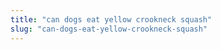 ```yaml
---
title: "can dogs eat yellow crookneck squash"
slug: "can-dogs-eat-yellow-crookneck-squash"
---
```


